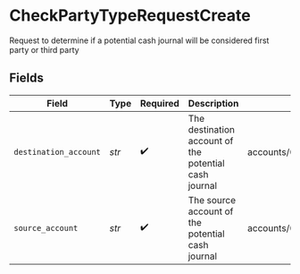 # CheckPartyTypeRequestCreate

Request to determine if a potential cash journal will be considered first party or third party


## Fields

| Field                                                 | Type                                                  | Required                                              | Description                                           | Example                                               |
| ----------------------------------------------------- | ----------------------------------------------------- | ----------------------------------------------------- | ----------------------------------------------------- | ----------------------------------------------------- |
| `destination_account`                                 | *str*                                                 | :heavy_check_mark:                                    | The destination account of the potential cash journal | accounts/01H8FB90ZRRFWXB4XC2JPJ1D4Y                   |
| `source_account`                                      | *str*                                                 | :heavy_check_mark:                                    | The source account of the potential cash journal      | accounts/01H8FM6EXVH77SAW3TC8KAWMES                   |